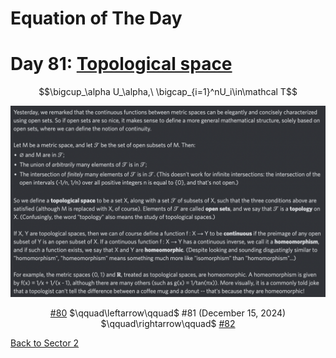 # Equation of The Day

# Day 81: [Topological space](https://en.wikipedia.org/wiki/Topological_space)

$$\bigcup_\alpha U_\alpha,\ \bigcap_{i=1}^nU_i\in\mathcal T$$

<picture><img alt="Day 81" src="0081.png"></picture>

<center><a href="0080.html">#80</a> $\qquad\leftarrow\qquad$ #81 (December 15, 2024) $\qquad\rightarrow\qquad$ <a href="0082.html">#82</a></center>

[Back to Sector 2](../64-127.md)

<script data-goatcounter="https://zswu.goatcounter.com/count" async src="//gc.zgo.at/count.js"></script>
<script src="https://utteranc.es/client.js" repo="12AbBa/eotd" issue-term="pathname" theme="github-light" crossorigin="anonymous" async> </script>